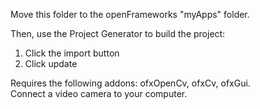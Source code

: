 Move this folder to the openFrameworks "myApps" folder.  

Then, use the Project Generator to build the project:  
  1. Click the import button  
  2. Click update  

 Requires the following addons: ofxOpenCv, ofxCv, ofxGui.  
 Connect a video camera to your computer.  